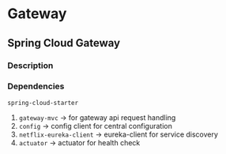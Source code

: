 # Gateway

## Spring Cloud Gateway

### Description

### Dependencies

`spring-cloud-starter`

1. `gateway-mvc` -> for gateway api request handling
2. `config` -> config client for central configuration
3. `netflix-eureka-client` -> eureka-client for service discovery
4. `actuator` -> actuator for health check
